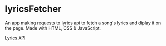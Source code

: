 # lyricsFetcher

An app making requests to lyrics api to fetch a song's lyrics and diplay it on the page. Made with HTML, CSS & JavaScript.

[Lyrics API](https://lyricsovh.docs.apiary.io/#)